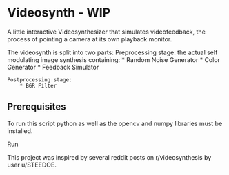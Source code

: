# Videosynth - WIP
A little interactive Videosynthesizer that simulates videofeedback, the process of pointing a camera at its own playback monitor.

The videosynth is split into two parts:
    Preprocessing stage: the actual self modulating image synthesis containing:
        * Random Noise Generator
        * Color Generator
        * Feedback Simulator

    Postprocessing stage:
        * BGR Filter    


## Prerequisites

To run this script python as well as the opencv and numpy libraries must be installed.

Run

This project was inspired by several reddit posts on r/videosynthesis by user u/STEEDOE.
